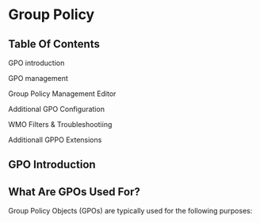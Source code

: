 #  Group Policy

##  Table Of Contents

GPO introduction

GPO management

Group Policy Management Editor

Additional GPO Configuration

WMO Filters & Troubleshootiing

Additionall GPPO Extensions

## GPO Introduction


## What Are GPOs Used For?

Group  Policy Objects (GPOs)  are typically used for the following purposes: